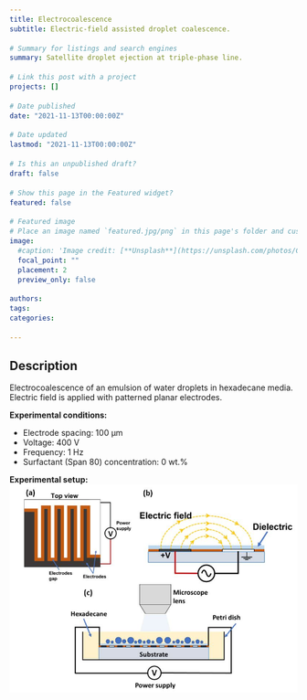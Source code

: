 ```yaml
---
title: Electrocoalescence
subtitle: Electric-field assisted droplet coalescence.

# Summary for listings and search engines
summary: Satellite droplet ejection at triple-phase line.

# Link this post with a project
projects: []

# Date published
date: "2021-11-13T00:00:00Z"

# Date updated
lastmod: "2021-11-13T00:00:00Z"

# Is this an unpublished draft?
draft: false

# Show this page in the Featured widget?
featured: false

# Featured image
# Place an image named `featured.jpg/png` in this page's folder and customize its options here.
image:
  #caption: 'Image credit: [**Unsplash**](https://unsplash.com/photos/CpkOjOcXdUY)'
  focal_point: ""
  placement: 2
  preview_only: false

authors:
tags:
categories:

---
```


## Description

Electrocoalescence of an emulsion of water droplets in hexadecane media. Electric field is applied with patterned planar electrodes.

**Experimental conditions:**
   * Electrode spacing: 100 &mu;m 
   * Voltage: 400 V 
   * Frequency: 1 Hz
   * Surfactant (Span 80) concentration: 0 wt.%

**Experimental setup:**
![screen reader text](setup.JPG)





